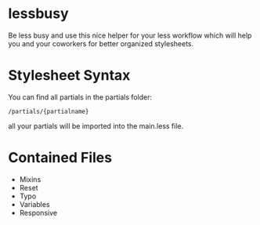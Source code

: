lessbusy
========

Be less busy and use this nice helper for your less workflow which will help you and your coworkers for better organized stylesheets.

Stylesheet Syntax
========

You can find all partials in the partials folder:

`/partials/{partialname}`

all your partials will be imported into the main.less file.

Contained Files
========

* Mixins
* Reset
* Typo
* Variables
* Responsive


